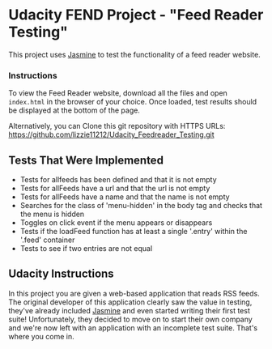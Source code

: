 # Udacity FEND Project - "Feed Reader Testing"

This project uses [Jasmine](https://jasmine.github.io/) to test the functionality of a feed reader website.

### Instructions
To view the Feed Reader website, download all the files and open `index.html` in the browser of your choice.
Once loaded, test results should be displayed at the bottom of the page.

Alternatively, you can Clone this git repository with HTTPS URLs: 
https://github.com/lizzie11212/Udacity_Feedreader_Testing.git

##  Tests That Were Implemented

* Tests for allfeeds has been defined and that it is not empty 
* Tests for allFeeds have a url and that the url is not empty
* Tests for allFeeds have a name and that the name is not empty 
* Searches for the class of 'menu-hidden' in the body tag and checks that the menu is hidden
* Toggles on click event if the menu appears or disappears
* Tests if the loadFeed function has at least a single '.entry' within the '.feed' container
* Tests to see if two entries are not equal

## Udacity Instructions 

In this project you are given a web-based application that reads RSS feeds. The original developer of this application clearly saw the value in testing, they've already included <a href="https://jasmine.github.io/">Jasmine</a> and even started writing their first test suite! Unfortunately, they decided to move on to start their own company and we're now left with an application with an incomplete test suite. That's where you come in.